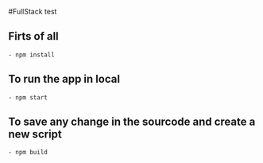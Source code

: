 #FullStack test
## Firts of all
	- npm install
## To run the app in local
	- npm start
## To save any change in the sourcode and create a new script
	- npm build